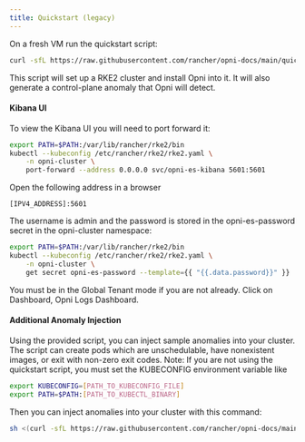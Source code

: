 ```yaml
---
title: Quickstart (legacy)
---
```


On a fresh VM run the quickstart script:
```bash
curl -sfL https://raw.githubusercontent.com/rancher/opni-docs/main/quickstart_files/install_opni.sh | sh -
```
This script will set up a RKE2 cluster and install Opni into it.  It will also generate a control-plane anomaly that Opni will detect.


#### Kibana UI

To view the Kibana UI you will need to port forward it:
```bash
export PATH=$PATH:/var/lib/rancher/rke2/bin
kubectl --kubeconfig /etc/rancher/rke2/rke2.yaml \
    -n opni-cluster \
    port-forward --address 0.0.0.0 svc/opni-es-kibana 5601:5601
```


Open the following address in a browser
```
[IPV4_ADDRESS]:5601
``` 
The username is admin and the password is stored in the opni-es-password secret in the opni-cluster namespace:
```bash
export PATH=$PATH:/var/lib/rancher/rke2/bin
kubectl --kubeconfig /etc/rancher/rke2/rke2.yaml \
    -n opni-cluster \
    get secret opni-es-password --template={{ "{{.data.password}}" }} | base64 -d
```
You must be in the Global Tenant mode if you are not already. Click on Dashboard, Opni Logs Dashboard.


#### Additional Anomaly Injection

Using the provided script, you can inject sample anomalies into your cluster. The script can create pods which are unschedulable, have nonexistent images, or exit with non-zero exit codes.
Note: If you are not using the quickstart script, you must set the KUBECONFIG environment variable like
```bash
export KUBECONFIG=[PATH_TO_KUBECONFIG_FILE]
export PATH=$PATH:[PATH_TO_KUBECTL_BINARY]
```
Then you can inject anomalies into your cluster with this command:
```bash
sh <(curl -sfL https://raw.githubusercontent.com/rancher/opni-docs/main/quickstart_files/errors_injection.sh)
```